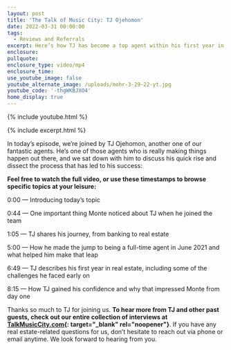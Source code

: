 ```yaml
---
layout: post
title: 'The Talk of Music City: TJ Ojehomon'
date: 2022-03-31 00:00:00
tags:
  - Reviews and Referrals
excerpt: Here’s how TJ has become a top agent within his first year in the business.
enclosure:
pullquote:
enclosure_type: video/mp4
enclosure_time:
use_youtube_image: false
youtube_alternate_image: /uploads/mohr-3-29-22-yt.jpg
youtube_code: '-thgWKBJXO4'
home_display: true
---
```

{% include youtube.html %}

{% include excerpt.html %}

In today’s episode, we’re joined by TJ Ojehomon, another one of our fantastic agents. He’s one of those agents who is really making things happen out there, and we sat down with him to discuss his quick rise and dissect the process that has led to his success:

**Feel free to watch the full video, or use these timestamps to browse specific topics at your leisure:**

0:00 — Introducing today’s topic

0:44 — One important thing Monte noticed about TJ when he joined the team

1:05 — TJ shares his journey, from banking to real estate

5:00 — How he made the jump to being a full-time agent in June 2021 and what helped him make that leap

6:49 — TJ describes his first year in real estate, including some of the challenges he faced early on

8:15 — How TJ gained his confidence and why that impressed Monte from day one

Thanks so much to TJ for joining us. **To hear more from TJ and other past guests, check out our entire collection of interviews at [<u>TalkMusicCity.com</u>](http://www.talkmusiccity.com){: target="_blank" rel="noopener"}**. If you have any real estate-related questions for us, don’t hesitate to reach out via phone or email anytime. We look forward to hearing from you.
